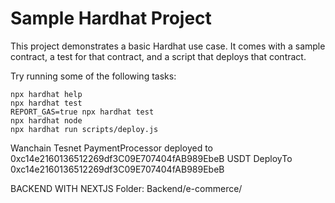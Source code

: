 # Sample Hardhat Project

This project demonstrates a basic Hardhat use case. It comes with a sample contract, a test for that contract, and a script that deploys that contract.

Try running some of the following tasks:

```shell
npx hardhat help
npx hardhat test
REPORT_GAS=true npx hardhat test
npx hardhat node
npx hardhat run scripts/deploy.js
```
Wanchain Tesnet
PaymentProcessor deployed to 0xc14e2160136512269df3C09E707404fAB989EbeB USDT DeployTo 0xc14e2160136512269df3C09E707404fAB989EbeB

BACKEND WITH NEXTJS
Folder: Backend/e-commerce/
